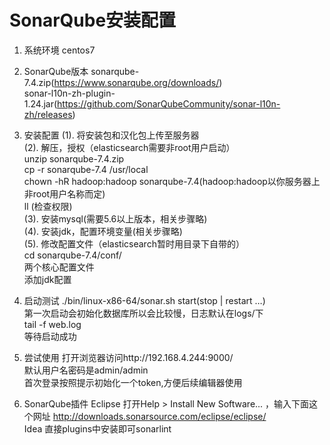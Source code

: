 # SonarQube安装配置
1.	系统环境
centos7
2.	SonarQube版本
sonarqube-7.4.zip(https://www.sonarqube.org/downloads/) <br/>
sonar-l10n-zh-plugin-1.24.jar(https://github.com/SonarQubeCommunity/sonar-l10n-zh/releases)
3.	安装配置
(1). 将安装包和汉化包上传至服务器<br/>
(2). 解压，授权（elasticsearch需要非root用户启动）<br/>
   unzip sonarqube-7.4.zip<br/>
   cp -r sonarqube-7.4 /usr/local<br/>
   chown -hR hadoop:hadoop sonarqube-7.4(hadoop:hadoop以你服务器上非root用户名称而定)<br/>
   ll (检查权限)<br/>
(3). 安装mysql(需要5.6以上版本，相关步骤略)<br/>
(4). 安装jdk，配置环境变量(相关步骤略)<br/>
(5). 修改配置文件（elasticsearch暂时用目录下自带的）<br/>
   cd sonarqube-7.4/conf/<br/>
   两个核心配置文件  <br/>
   添加jdk配置<br/>
4.	启动测试
  ./bin/linux-x86-64/sonar.sh start(stop | restart …)<br/>
  第一次启动会初始化数据库所以会比较慢，日志默认在logs/下<br/>
  tail -f web.log<br/>
  等待启动成功<br/>
 
5.	尝试使用
打开浏览器访问http://192.168.4.244:9000/<br/>
默认用户名密码是admin/admin<br/>
首次登录按照提示初始化一个token,方便后续编辑器使用<br/>
 
6.	SonarQube插件
Eclipse 打开Help > Install New Software... ，输入下面这个网址 http://downloads.sonarsource.com/eclipse/eclipse/<br/>
Idea 直接plugins中安装即可sonarlint
